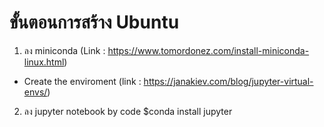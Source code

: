 # ขั้นตอนการสร้าง Ubuntu
1. ลง miniconda (Link : https://www.tomordonez.com/install-miniconda-linux.html)
- Create the enviroment (link : https://janakiev.com/blog/jupyter-virtual-envs/)
2. ลง jupyter notebook by code $conda install jupyter
